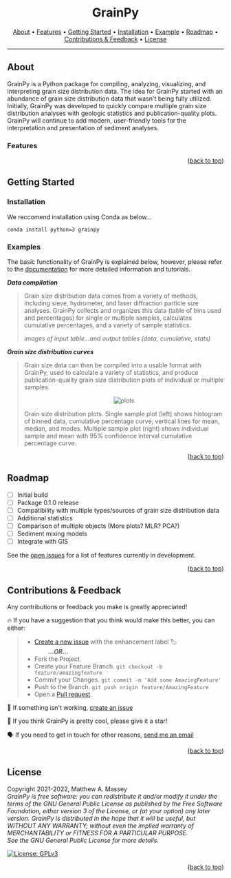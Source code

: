 <h1 align="center": center; font-size: 100>GrainPy</h1>
      
<p align="center">
  <a href="#about">About</a> •
  <a href="#features">Features</a> •
  <a href="#getting-started">Getting Started</a> •
  <a href="#installation">Installation</a> •
  <a href="#example">Example</a> •
  <a href="#roadmap">Roadmap</a> •
  <a href="#contributions&feedback">Contributions & Feedback</a> •
  <a href="#license">License</a>
</p>

---

## About
GrainPy is a Python package for compiling, analyzing, visualizing, and interpreting grain size distribution data. The idea for GrainPy started with an abundance of grain size distribution data that wasn't being fully utilized. Initially, GrainPy was developed to quickly compare multiple grain size distribution analyses with geologic statistics and publication-quality plots. GrainPy will continue to add modern, user-friendly tools for the interpretation and presentation of sediment analyses.

### Features
      
<p align="right">(<a href="#top">back to top</a>)</p>



## Getting Started

### Installation
We reccomend installation using Conda as below...
```
conda install python=3 grainpy
```

### Examples
The basic functionality of GrainPy is explained below, however, please refer to the [documentation](https://example.com) for more detailed information and tutorials.

***Data compilation***
> Grain size distribution data comes from a variety of methods, including sieve, hydrometer, and laser diffraction particle size analyses. GrainPy collects and organizes this data (table of bins used and percentages) for single or multiple samples, calculates cumulative percentages, and a variety of sample statistics.
> 
> _images of input table...and output tables (data, cumulative, stats)_

***Grain size distribution curves***
> Grain size data can then be compiled into a usable format with GrainPy, used to calculate a variety of statistics, and produce publication-quality grain size distribution plots of individual or multiple samples.
>
> <p align="center">
>  <img alt="plots" src="https://i.imgur.com/oUCbnrL.png" ></p>
> </p>
> Grain size distribution plots. Single sample plot (left) shows histogram of binned data, cumulative percentage curve, vertical lines for mean, median, and modes. Multiple sample plot (right) shows individual sample and mean with 95% confidence interval cumulative percentage curve. 

<p align="right">(<a href="#top">back to top</a>)</p>



## Roadmap
- [ ] Initial build
- [ ] Package 0.1.0 release
- [ ] Compatibility with multiple types/sources of grain size distribution data
- [ ] Additional statistics
- [ ] Comparison of multiple objects (More plots? MLR? PCA?)
- [ ] Sediment mixing models
- [ ] Integrate with GIS

See the [open issues](https://github.com/masseygeo/GrainPy/issues) for a list of features currently in development.

<p align="right">(<a href="#top">back to top</a>)</p>




## Contributions & Feedback
Any contributions or feedback you make is greatly appreciated!

🔥 If you have a suggestion that you think would make this better, you can either:
>- [Create a new issue](https://github.com/masseygeo/GrainPy/issues/new) with the enhancement label 🏷️\
>&nbsp;&nbsp;&nbsp;&nbsp;&nbsp;&nbsp;&nbsp;&nbsp;***...OR...***
>- Fork the Project.
>- Create your Feature Branch. `git checkout -b feature/amazingfeature`
>- Commit your Changes. `git commit -m 'Add some AmazingFeature'`
>- Push to the Branch. `git push origin feature/AmazingFeature`
>- Open a [Pull request](https://github.com/masseygeo/GrainPy/pulls).

🐛 If something isn't working, [create an issue](https://github.com/masseygeo/GrainPy/issues/new)

🌟 If you think GrainPy is pretty cool, please give it a star!

🗣️ If you need to get in touch for other reasons, [send me an email](mamass1@g.uky.edu)

<p align="right">(<a href="#top">back to top</a>)</p>



## License
Copyright 2021-2022, Matthew A. Massey\
_GrainPy is free software: you can redistribute it and/or modify it under the terms 
of the GNU General Public License as published by the Free Software Foundation, 
either version 3 of the License, or (at your option) any later version. GrainPy is 
distributed in the hope that it will be useful, but WITHOUT ANY WARRANTY; without 
even the implied warranty of MERCHANTABILITY or FITNESS FOR A PARTICULAR PURPOSE._\
_See the GNU General Public License for more details._

[![License: GPLv3](https://img.shields.io/badge/GrainPy%20license-GNUv3-lightgrey)](https://github.com/masseygeo/GrainPy/blob/main/LICENSE)

<p align="right">(<a href="#top">back to top</a>)</p>
